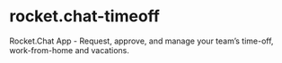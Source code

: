 # rocket.chat-timeoff
Rocket.Chat App - Request, approve, and manage your team’s time-off, work-from-home and vacations.
